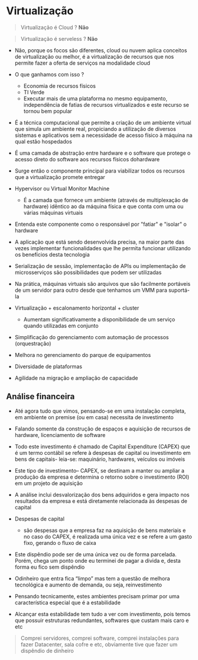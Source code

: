 # Virtualização

> Virtualização é Cloud ? **Não**

> Virtualização é serveless ? **Não**

- Não, porque os focos são diferentes, cloud ou nuvem aplica conceitos de virtualização ou melhor, é a virtualização de recursos que nos permite fazer a oferta de serviços na modalidade cloud

- O que ganhamos com isso ? 
    - Economia de recursos físicos
    - TI Verde
    - Executar mais de uma plataforma no mesmo equipamento, independência de fatias de recursos virtualizados e este recurso se tornou bem popular

- É a técnica computacional que permite a criação de um ambiente virtual que simula um ambiente real, propiciando a utilização de diversos sistemas e aplicativos sem a necessidade de acesso físico à máquina na qual estão hospedados

- É uma camada de abstração entre hardware e o software que protege o acesso direto do software aos recursos físicos dohardware

- Surge então o componente principal para viabilizar todos os recursos que a virtualização promete entregar

- Hypervisor ou Virtual Monitor Machine
    - É a camada que fornece um ambiente (através de multiplexação de hardware) idêntico ao da máquina física e que conta com uma ou várias máquinas virtuais

- Entenda este componente como o responsável por "fatiar" e "isolar" o hardware

- A aplicação que está sendo desenvolvida precisa, na maior parte das vezes implementar funcionalidades que lhe permita funcionar utilizando os benefícios desta tecnologia

- Serialização de sessão, implementação de APIs ou implementação de microsserviços são possibilidades que podem ser utilizadas

- Na prática, máquinas virtuais são arquivos que são facilmente portáveis de um servidor para outro desde que tenhamos um VMM para suportá-la

- Virtualização + escalonamento horizontal + cluster
    - Aumentam significativamente a disponibilidade de um serviço quando utilizadas em conjunto

- Simplificação do gerenciamento com automação de processos (orquestração)

- Melhora no gerenciamento do parque de equipamentos

- Diversidade de plataformas

- Agilidade na migração e ampliação de capacidade

## Análise financeira

- Até agora tudo que vimos, pensando-se em uma instalação completa, em ambiente on premise (ou em casa) necessita de investimento

- Falando somente da construção de espaços e aquisição de recursos de hardware, licenciamento de software

- Todo este investimento é chamado de Capital Expenditure (CAPEX) que é um termo contábil se refere à despesas de capital ou investimento em bens de capitais- leia-se: maquinário, hardwares, veículos ou imóveis

- Este tipo de investimento– CAPEX, se destinam a manter ou ampliar a produção da empresa e determina o retorno sobre o investimento (ROI) em um projeto de aquisição

- A análise inclui desvalorização dos bens adquiridos e gera impacto nos resultados da empresa e está diretamente relacionada às despesas de capital

- Despesas de capital
    - são despesas que a empresa faz na aquisição de bens materiais e no caso do CAPEX, é realizada uma única vez e se refere a um gasto fixo, gerando o fluxo de caixa

- Este dispêndio pode ser de uma única vez ou de forma parcelada. Porém, chega um ponto onde eu terminei de pagar a divida e, desta forma eu fico sem dispêndio

- Odinheiro que entra fica “limpo” mas tem a questão de melhora tecnológica e aumento de demanda, ou seja, reinvestimento

- Pensando tecnicamente, estes ambientes precisam primar por uma característica especial que é a estabilidade

- Alcançar esta estabilidade tem tudo a ver com investimento, pois temos que possuir estruturas redundantes, softwares que custam mais caro e etc

> Comprei servidores, comprei software, comprei instalações para fazer Datacenter, sala cofre e etc, obviamente tive que fazer um dispêndio de dinheiro